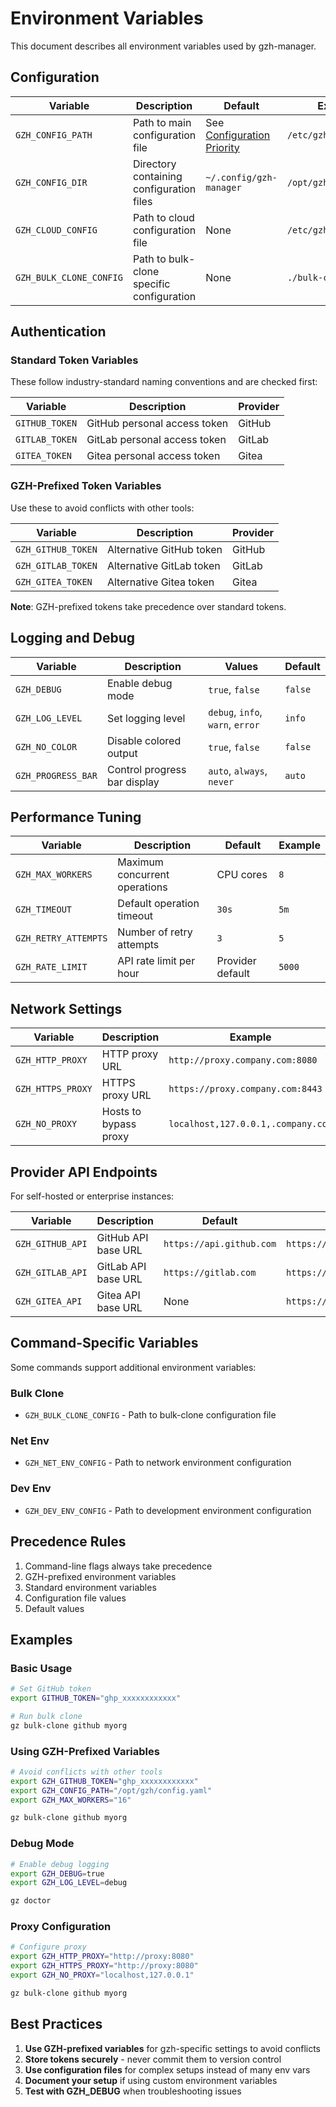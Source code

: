 # Environment Variables

This document describes all environment variables used by gzh-manager.

## Configuration

| Variable | Description | Default | Example |
|----------|-------------|---------|---------|
| `GZH_CONFIG_PATH` | Path to main configuration file | See [Configuration Priority](./priority-system.md) | `/etc/gzh/config.yaml` |
| `GZH_CONFIG_DIR` | Directory containing configuration files | `~/.config/gzh-manager` | `/opt/gzh/config` |
| `GZH_CLOUD_CONFIG` | Path to cloud configuration file | None | `/etc/gzh/cloud.yaml` |
| `GZH_BULK_CLONE_CONFIG` | Path to bulk-clone specific configuration | None | `./bulk-clone.yaml` |

## Authentication

### Standard Token Variables

These follow industry-standard naming conventions and are checked first:

| Variable | Description | Provider |
|----------|-------------|----------|
| `GITHUB_TOKEN` | GitHub personal access token | GitHub |
| `GITLAB_TOKEN` | GitLab personal access token | GitLab |
| `GITEA_TOKEN` | Gitea personal access token | Gitea |

### GZH-Prefixed Token Variables

Use these to avoid conflicts with other tools:

| Variable | Description | Provider |
|----------|-------------|----------|
| `GZH_GITHUB_TOKEN` | Alternative GitHub token | GitHub |
| `GZH_GITLAB_TOKEN` | Alternative GitLab token | GitLab |
| `GZH_GITEA_TOKEN` | Alternative Gitea token | Gitea |

**Note**: GZH-prefixed tokens take precedence over standard tokens.

## Logging and Debug

| Variable | Description | Values | Default |
|----------|-------------|--------|---------|
| `GZH_DEBUG` | Enable debug mode | `true`, `false` | `false` |
| `GZH_LOG_LEVEL` | Set logging level | `debug`, `info`, `warn`, `error` | `info` |
| `GZH_NO_COLOR` | Disable colored output | `true`, `false` | `false` |
| `GZH_PROGRESS_BAR` | Control progress bar display | `auto`, `always`, `never` | `auto` |

## Performance Tuning

| Variable | Description | Default | Example |
|----------|-------------|---------|---------|
| `GZH_MAX_WORKERS` | Maximum concurrent operations | CPU cores | `8` |
| `GZH_TIMEOUT` | Default operation timeout | `30s` | `5m` |
| `GZH_RETRY_ATTEMPTS` | Number of retry attempts | `3` | `5` |
| `GZH_RATE_LIMIT` | API rate limit per hour | Provider default | `5000` |

## Network Settings

| Variable | Description | Example |
|----------|-------------|---------|
| `GZH_HTTP_PROXY` | HTTP proxy URL | `http://proxy.company.com:8080` |
| `GZH_HTTPS_PROXY` | HTTPS proxy URL | `https://proxy.company.com:8443` |
| `GZH_NO_PROXY` | Hosts to bypass proxy | `localhost,127.0.0.1,.company.com` |

## Provider API Endpoints

For self-hosted or enterprise instances:

| Variable | Description | Default | Example |
|----------|-------------|---------|---------|
| `GZH_GITHUB_API` | GitHub API base URL | `https://api.github.com` | `https://github.company.com/api/v3` |
| `GZH_GITLAB_API` | GitLab API base URL | `https://gitlab.com` | `https://gitlab.company.com` |
| `GZH_GITEA_API` | Gitea API base URL | None | `https://gitea.company.com` |

## Command-Specific Variables

Some commands support additional environment variables:

### Bulk Clone

- `GZH_BULK_CLONE_CONFIG` - Path to bulk-clone configuration file

### Net Env

- `GZH_NET_ENV_CONFIG` - Path to network environment configuration

### Dev Env

- `GZH_DEV_ENV_CONFIG` - Path to development environment configuration

## Precedence Rules

1. Command-line flags always take precedence
2. GZH-prefixed environment variables
3. Standard environment variables
4. Configuration file values
5. Default values

## Examples

### Basic Usage

```bash
# Set GitHub token
export GITHUB_TOKEN="ghp_xxxxxxxxxxxx"

# Run bulk clone
gz bulk-clone github myorg
```

### Using GZH-Prefixed Variables

```bash
# Avoid conflicts with other tools
export GZH_GITHUB_TOKEN="ghp_xxxxxxxxxxxx"
export GZH_CONFIG_PATH="/opt/gzh/config.yaml"
export GZH_MAX_WORKERS="16"

gz bulk-clone github myorg
```

### Debug Mode

```bash
# Enable debug logging
export GZH_DEBUG=true
export GZH_LOG_LEVEL=debug

gz doctor
```

### Proxy Configuration

```bash
# Configure proxy
export GZH_HTTP_PROXY="http://proxy:8080"
export GZH_HTTPS_PROXY="http://proxy:8080"
export GZH_NO_PROXY="localhost,127.0.0.1"

gz bulk-clone github myorg
```

## Best Practices

1. **Use GZH-prefixed variables** for gzh-specific settings to avoid conflicts
2. **Store tokens securely** - never commit them to version control
3. **Use configuration files** for complex setups instead of many env vars
4. **Document your setup** if using custom environment variables
5. **Test with GZH_DEBUG** when troubleshooting issues

